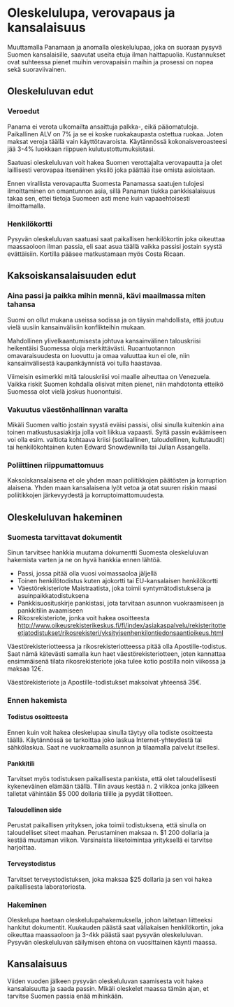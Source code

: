 # Oleskelulupa, verovapaus ja kansalaisuus

Muuttamalla Panamaan ja anomalla oleskelulupaa, joka on suoraan pysyvä Suomen kansalaisille, saavutat useita etuja ilman haittapuolia. Kustannukset ovat suhteessa pienet muihin verovapaisiin maihin ja prosessi on nopea sekä suoraviivainen.

## Oleskeluluvan edut

### Veroedut

Panama ei verota ulkomailta ansaittuja palkka-, eikä pääomatuloja. Paikallinen ALV on 7% ja se ei koske ruokakaupasta ostettua ruokaa. Joten maksat veroja täällä vain käyttötavaroista. Käytännössä kokonaisveroasteesi jää 3-4% luokkaan riippuen kulutustottumuksistasi.

Saatuasi oleskeluluvan voit hakea Suomen verottajalta verovapautta ja olet laillisesti verovapaa itsenäinen yksilö joka päättää itse omista asioistaan.

Ennen virallista verovapautta Suomesta Panamassa saatujen tulojesi ilmoittaminen on omantunnon asia, sillä Panaman tiukka pankkisalaisuus takaa sen, ettei tietoja Suomeen asti mene kuin vapaaehtoisesti ilmoittamalla.

### Henkilökortti

Pysyvän oleskeluluvan saatuasi saat paikallisen henkilökortin joka oikeuttaa maassaoloon ilman passia, eli saat asua täällä vaikka passisi jostain syystä evättäisiin. Kortilla pääsee matkustamaan myös Costa Ricaan.

## Kaksoiskansalaisuuden edut

### Aina passi ja paikka mihin mennä, kävi maailmassa miten tahansa

Suomi on ollut mukana useissa sodissa ja on täysin mahdollista, että joutuu vielä uusiin kansainvälisiin konflikteihin mukaan.

Mahdollinen ylivelkaantumisesta johtuva kansainvälinen talouskriisi heikentäisi Suomessa oloja merkittävästi. Ruoantuotannon omavaraisuudesta on luovuttu ja omaa valuuttaa kun ei ole, niin kansainvälisestä kaupankäynnistä voi tulla haastavaa.

Viimeisin esimerkki mitä talouskriisi voi maalle aiheuttaa on Venezuela. Vaikka riskit Suomen kohdalla olisivat miten pienet, niin mahdotonta etteikö Suomessa olot vielä joskus huonontuisi.

### Vakuutus väestönhallinnan varalta

Mikäli Suomen valtio jostain syystä eväisi passisi, olisi sinulla kuitenkin aina toinen matkustusasiakirja jolla voit liikkua vapaasti. Syitä passin eväämiseen voi olla esim. valtiota kohtaava kriisi (sotilaallinen, taloudellinen, kultutaudit) tai henkilökohtainen kuten Edward Snowdewnilla tai Julian Assangella.

### Poliittinen riippumattomuus

Kaksoiskansalaisena et ole yhden maan poliitikkojen päätösten ja korruption alaisena. Yhden maan kansalaisena lyöt vetoa ja otat suuren riskin maasi poliitikkojen järkevyydestä ja korruptoimattomuudesta.

## Oleskeluluvan hakeminen

### Suomesta tarvittavat dokumentit

Sinun tarvitsee hankkia muutama dokumentti Suomesta oleskeluluvan hakemista varten ja ne on hyvä hankkia ennen lähtöä.

* Passi, jossa pitää olla vuosi voimassaoloa jäljellä
* Toinen henkilötodistus kuten ajokortti tai EU-kansalaisen henkilökortti
* Väestörekisteriote Maistraatista, joka toimii syntymätodistuksena ja asuinpaikkatodistuksena
* Pankkisuosituskirje pankistasi, jota tarvitaan asunnon vuokraamiseen ja pankkitilin avaamiseen
* Rikosrekisteriote, jonka voit hakea osoitteesta <http://www.oikeusrekisterikeskus.fi/fi/index/asiakaspalvelu/rekisteritotteetjatodistukset/rikosrekisteri/yksityisenhenkilontiedonsaantioikeus.html>

Väestörekisteriotteessa ja rikosrekisteriotteessa pitää olla Apostille-todistus. Saat nämä kätevästi samalla kun haet väestörekisteriotteen, joten kannattaa ensimmäisenä tilata rikosrekisteriote joka tulee kotio postilla noin viikossa ja maksaa 12€.

Väestörekisteriote ja Apostille-todistukset maksoivat yhteensä 35€.

### Ennen hakemista

#### Todistus osoitteesta
Ennen kuin voit hakea oleskelupaa sinulla täytyy olla todiste osoitteesta täällä. Käytännössä se tarkoittaa joko laskua Internet-yhteydestä tai sähkölaskua. Saat ne vuokraamalla asunnon ja tilaamalla palvelut itsellesi.

#### Pankkitili
Tarvitset myös todistuksen paikallisesta pankista, että olet taloudellisesti kykeneväinen elämään täällä. Tilin avaus kestää n. 2 viikkoa jonka jälkeen talletat vähintään $5 000 dollaria tilille ja pyydät tiliotteen.

#### Taloudellinen side
Perustat paikallisen yrityksen, joka toimii todistuksena, että sinulla on taloudelliset siteet maahan. Perustaminen maksaa n. $1 200 dollaria ja kestää muutaman viikon. Varsinaista liiketoimintaa yrityksellä ei tarvitse harjoittaa.

#### Terveystodistus

Tarvitset terveystodistuksen, joka maksaa $25 dollaria ja sen voi hakea paikallisesta laboratoriosta.

### Hakeminen

Oleskelupa haetaan oleskelulupahakemuksella, johon laitetaan liitteeksi hankitut dokumentit. Kuukauden päästä saat väliakaisen henkilökortin, joka oikeuttaa maassaoloon ja 3-4kk päästä saat pysyvän oleskeluluvan. Pysyvän oleskeluluvan säilymisen ehtona on vuosittainen käynti maassa.

## Kansalaisuus

Viiden vuoden jälkeen pysyvän oleskeluluvan saamisesta voit hakea kansalaisuutta ja saada passin. Mikäli oleskelet maassa tämän ajan, et tarvitse Suomen passia enää mihinkään.
